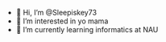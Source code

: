 - 👋 Hi, I’m @Sleepiskey73
- 👀 I’m interested in yo mama
- 🌱 I’m currently learning informatics at NAU

<!---
Sleepiskey73/Sleepiskey73 is a ✨ special ✨ repository because its `README.md` (this file) appears on your GitHub profile.
You can click the Preview link to take a look at your changes.
--->
